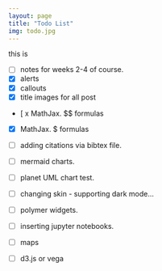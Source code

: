 ```yaml
---
layout: page
title: "Todo List"
img: todo.jpg
---
```

this is 
- [ ] notes for weeks 2-4 of course.
- [x] alerts
- [x] callouts
- [x] title images for all post
- [ x MathJax. $$ formulas
- [x] MathJax. $ formulas
- [ ] adding citations via bibtex file.
- [ ] mermaid charts.
- [ ] planet UML chart test.

- [ ] changing skin - supporting dark mode...
- [ ] polymer widgets.
- [ ] inserting jupyter notebooks.
- [ ] maps
- [ ] d3.js or vega